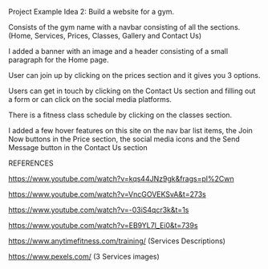 Project Example Idea 2: Build a website for a gym.

Consists of the gym name with a navbar consisting of all the sections. (Home, Services, Prices, Classes, Gallery and Contact Us)

I added a banner with an image and a header consisting of a small paragraph for the Home page.

User can join up by clicking on the prices section and it gives you 3 options.

Users can get in touch by clicking on the Contact Us section and filling out a form or can click on the social media platforms.

There is a fitness class schedule by clicking on the classes section.

I added a few hover features on this site on the nav bar list items, the Join Now buttons in the Price section, the social media icons and the Send Message button in the Contact Us section

REFERENCES

https://www.youtube.com/watch?v=kqs44JNz9gk&frags=pl%2Cwn

https://www.youtube.com/watch?v=VncGOVEKSvA&t=273s

https://www.youtube.com/watch?v=-03iS4qcr3k&t=1s

https://www.youtube.com/watch?v=EB9YL7l_Ei0&t=739s 

https://www.anytimefitness.com/training/ (Services Descriptions)

https://www.pexels.com/ (3 Services images)
